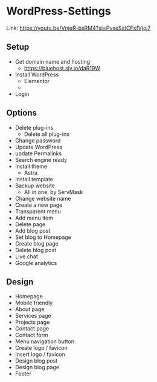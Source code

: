 # WordPress-Settings
Link: https://youtu.be/VnjeR-bsRM4?si=PvxeSstCFxfVjoj7 

## Setup
- Get domain name and hosting
   * https://bluehost.sjv.io/daR19W 
- Install WordPress
  * Elementor
  * 
- Login

## Options
- Delete plug-ins
   * Delete all plug-ins
- Change password
- Update WordPress
- update Permalinks
- Search engine ready
- Install theme
   - Astra
- Install template
- Backup website
   - All in one, by ServMask
- Change website name
- Create a new page
- Transparent menu
- Add menu item
- Delete page
- Add blog post
- Set blog to Homepage
- Create blog page
- Delete blog post
- Live chat
- Google analytics

## Design
- Homepage
- Mobile friendly
- About page
- Services page
- Projects page
- Contact page
- Contact form
- Menu navigation button
- Create logo / favicon
- Insert logo / favicon
- Design blog post
- Design blog page
- Footer
